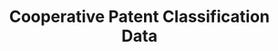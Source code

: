---
layout: default
bigquery: https://console.cloud.google.com/bigquery?p=patents-public-data&d=cpc&page=dataset
citation: '“Cooperative Patent Classification” by the EPO and USPTO, for public use. '
contributors: EPO, USPTO
cost: None
description: Cooperative Patent Classification Data contains the scheme and definitions
  of the Cooperative Patent Classification system for classifying patent documents.
  The CPC is the result of a partnership between the EPO and the USPTO in their joint
  effort to develop a common, internationally compatible classification system for
  technical documents, in particular patent publications, which will be used by both
  offices in the patent granting process
documentation: https://www.cooperativepatentclassification.org/cpcSchemeAndDefinitions
last_edit: 04/12/2022, 07:42:09
location: https://www.cooperativepatentclassification.org/index
maintained_by: USPTO, EPO
schema_fields:
- informativeReferences
- dateRevised
- level
- titlePart
- notAllocatable
- additional_only
- ipcConcordant
- definition
- informative_references
- sizeCache
- limitingReferences
- status
- titleFull
- symbol
- breakdownCode
- synonyms
- residualReferences
- applicationReferences
- parents
- title_part
- residual_references
- glossary
- title_full
- date_revised
- application_references
- ipc_concordant
- limiting_references
- breakdown_code
- child_groups
- children
- not_allocatable
- childGroups
shortname: cooperative_patent_classification
tags:
- patents
- science
title: Cooperative Patent Classification Data
uuid: 984374a7-16e9-4b35-9445-458daceb01bf
---